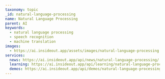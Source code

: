 ```yaml
---
taxonomy: topic
_id: natural-language-processing
name: Natural Language Processing
parent: AI
keywords:
  - natural language processing
  - speech recognition
  - machine translation
images:
  - https://ai.insideout.app/assets/images/natural-language-processing.jpg
services:
  news: https://ai.insideout.app/api/news/natural-language-processing/
  learning: https://ai.insideout.app/api/learning/natural-language-processing/
  demos: https://ai.insideout.app/api/demos/natural-language-processing/
---
```

